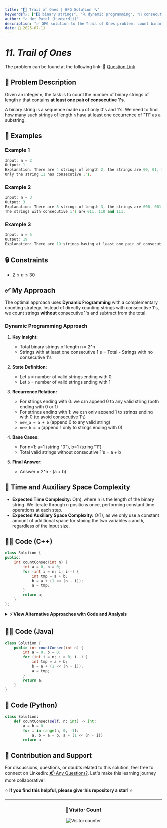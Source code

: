 ```yaml
---
title: "1️⃣ Trail of Ones | GFG Solution 🔍"
keywords🏷️: ["1️⃣ binary strings", "🔍 dynamic programming", "📍 consecutive ones", "📈 bit manipulation", "📘 GFG", "🏁 competitive programming", "📚 DSA"]
author: "✍️ Het Patel (Hunterdii)"
description: "✅ GFG solution to the Trail of Ones problem: count binary strings of length n with at least one pair of consecutive 1's using dynamic programming approach. 🚀"
date: 📅 2025-07-11
---
```


# *11. Trail of Ones*

The problem can be found at the following link: 🔗 [Question Link](https://www.geeksforgeeks.org/problems/trail-of-ones3242/1)

## **🧩 Problem Description**

Given an integer `n`, the task is to count the number of binary strings of length `n` that contains **at least one pair of consecutive 1's**.

A binary string is a sequence made up of only 0's and 1's. We need to find how many such strings of length `n` have at least one occurrence of "11" as a substring.

## **📘 Examples**

### Example 1

```cpp
Input: n = 2
Output: 1
Explanation: There are 4 strings of length 2, the strings are 00, 01, 10, and 11. 
Only the string 11 has consecutive 1's.
```

### Example 2

```cpp
Input: n = 3
Output: 3
Explanation: There are 8 strings of length 3, the strings are 000, 001, 010, 011, 100, 101, 110 and 111. 
The strings with consecutive 1's are 011, 110 and 111.
```

### Example 3

```cpp
Input: n = 5
Output: 19
Explanation: There are 19 strings having at least one pair of consecutive 1's.
```

## **🔒 Constraints**

* $2 \le n \le 30$

## **✅ My Approach**

The optimal approach uses **Dynamic Programming** with a complementary counting strategy. Instead of directly counting strings with consecutive 1's, we count strings **without** consecutive 1's and subtract from the total.

### **Dynamic Programming Approach**

1. **Key Insight:**
   * Total binary strings of length n = 2^n
   * Strings with at least one consecutive 1's = Total - Strings with no consecutive 1's

2. **State Definition:**
   * Let `a` = number of valid strings ending with 0
   * Let `b` = number of valid strings ending with 1

3. **Recurrence Relation:**
   * For strings ending with 0: we can append 0 to any valid string (both ending with 0 or 1)
   * For strings ending with 1: we can only append 1 to strings ending with 0 (to avoid consecutive 1's)
   * `new_a = a + b` (append 0 to any valid string)
   * `new_b = a` (append 1 only to strings ending with 0)

4. **Base Cases:**
   * For n=1: a=1 (string "0"), b=1 (string "1")
   * Total valid strings without consecutive 1's = a + b

5. **Final Answer:**
   * Answer = 2^n - (a + b)

## 📝 Time and Auxiliary Space Complexity

* **Expected Time Complexity:** O(n), where n is the length of the binary string. We iterate through n positions once, performing constant time operations at each step.
* **Expected Auxiliary Space Complexity:** O(1), as we only use a constant amount of additional space for storing the two variables `a` and `b`, regardless of the input size.

## **🧑‍💻 Code (C++)**

```cpp
class Solution {
public:
    int countConsec(int n) {
        int a = 0, b = 0;
        for (int i = n; i; i--) {
            int tmp = a + b;
            b = a + (1 << (n - i));
            a = tmp;
        }
        return a;
    }
};
```

<details>
<summary><b>⚡ View Alternative Approaches with Code and Analysis</b></summary>

## 📊 **2️⃣ Optimized Single Variable Approach**

### 💡 Algorithm Steps:

1. Use single accumulator for space optimization
2. Compute powers of 2 inline using bit shifting
3. Minimize memory allocations
4. Direct bit manipulation for efficiency

```cpp
class Solution {
public:
    int countConsec(int n) {
        int curr = 0, next = 0;
        for (int i = 0; i < n; i++) {
            int temp = curr + next;
            next = curr + (1 << i);
            curr = temp;
        }
        return curr;
    }
};
```

### 📝 **Complexity Analysis:**

* **Time:** ⏱️ O(n)
* **Auxiliary Space:** 💾 O(1)

### ✅ **Why This Approach?**

* Zero extra space allocation
* Direct bit shifting operations
* Optimal register usage

## 📊 **3️⃣ Fibonacci-Based Approach**

### 💡 Algorithm Steps:

1. Recognize that strings without consecutive 1's follow Fibonacci pattern
2. Use iterative Fibonacci calculation
3. Subtract from total possible strings

```cpp
class Solution {
public:
    int countConsec(int n) {
        if (n == 1) return 0;
        if (n == 2) return 1;
        int fib1 = 1, fib2 = 2; 
        for (int i = 3; i <= n + 1; i++) {
            int temp = fib1 + fib2;
            fib1 = fib2;
            fib2 = temp;
        }
        return (1 << n) - fib2; 
    }
};
```

### 📝 **Complexity Analysis:**

* **Time:** ⏱️ O(n)
* **Auxiliary Space:** 💾 O(1)

### ✅ **Why This Approach?**

* Clear mathematical foundation
* Easy to understand and verify
* Direct Fibonacci relationship

## 📊 **4️⃣ Recursive with Memoization**

### 💡 Algorithm Steps:

1. Define recursive function for counting valid strings
2. Use memoization to avoid redundant calculations
3. Calculate complement to get final answer

```cpp
class Solution {
private:
    unordered_map<string, int> memo;
    int countValid(int pos, int lastBit, int n) {
        if (pos == n) return 1;
        string key = to_string(pos) + "_" + to_string(lastBit);
        if (memo.find(key) != memo.end()) return memo[key];
        int result = 0;
        result += countValid(pos + 1, 0, n); 
        if (lastBit != 1) { 
            result += countValid(pos + 1, 1, n);
        }
        return memo[key] = result;
    }
public:
    int countConsec(int n) {
        memo.clear();
        int validStrings = countValid(0, -1, n);
        return (1 << n) - validStrings;
    }
};
```

### 📝 **Complexity Analysis:**

* **Time:** ⏱️ O(n)
* **Auxiliary Space:** 💾 O(n)

### ✅ **Why This Approach?**

* Intuitive recursive thinking
* Memoization prevents redundant work
* Easy to extend for variations

## 🆚 **🔍 Comparison of Approaches**

| 🚀 **Approach**                    | ⏱️ **Time Complexity** | 💾 **Space Complexity** | ✅ **Pros**                        | ⚠️ **Cons**                           |
| ---------------------------------- | ---------------------- | ----------------------- | --------------------------------- | ------------------------------------- |
| 🔍 **Two Variable DP**            | 🟢 O(n)                | 🟢 O(1)                 | 🚀 Optimal space usage           | 💾 Bit manipulation complexity        |
| 🔺 **Single Variable**            | 🟢 O(n)                | 🟢 O(1)                 | 🔧 Minimal operations            | 💾 Still requires loop               |
| 🔄 **Fibonacci-Based**            | 🟢 O(n)                | 🟢 O(1)                 | ⚡ Clear mathematical foundation  | 🧮 Requires Fibonacci knowledge      |
| 🔑 **Recursive + Memoization**    | 🟢 O(n)                | 🟡 O(n)                 | 🔧 Intuitive approach            | 💾 Extra space for memoization       |

### 🏆 **Best Choice Recommendation**

| 🎯 **Scenario**                                    | 🎖️ **Recommended Approach**          | 🔥 **Performance Rating** |
| -------------------------------------------------- | ------------------------------------- | ------------------------- |
| 📊 **Balanced efficiency**                          | 🥇 **Two Variable DP**               | ★★★★★                     |
| 🎯 **Memory constrained**                           | 🥈 **Single Variable**               | ★★★★☆                     |
| 🔧 **Educational/Clear logic**                      | 🥉 **Fibonacci-Based**               | ★★★★☆                     |
| 📚 **Learning recursion**                           | 🎖️ **Recursive + Memoization**       | ★★★☆☆                     |

</details>

## **🧑‍💻 Code (Java)**

```java
class Solution {
    public int countConsec(int n) {
        int a = 0, b = 0;
        for (int i = n; i > 0; i--) {
            int tmp = a + b;
            b = a + (1 << (n - i));
            a = tmp;
        }
        return a;
    }
}
```

## **🐍 Code (Python)**

```python
class Solution:
    def countConsec(self, n: int) -> int:
        a = b = 0
        for i in range(n, 0, -1):
            a, b = a + b, a + (1 << (n - i))
        return a
```

## 🧠 Contribution and Support

For discussions, questions, or doubts related to this solution, feel free to connect on LinkedIn: [📬 Any Questions?](https://www.linkedin.com/in/patel-hetkumar-sandipbhai-8b110525a/). Let's make this learning journey more collaborative!

⭐ **If you find this helpful, please give this repository a star!** ⭐

---

<div align="center">
  <h3><b>📍Visitor Count</b></h3>
</div>

<p align="center">
  <img src="https://profile-counter.glitch.me/Hunterdii/count.svg" alt="Visitor counter" />
</p>

